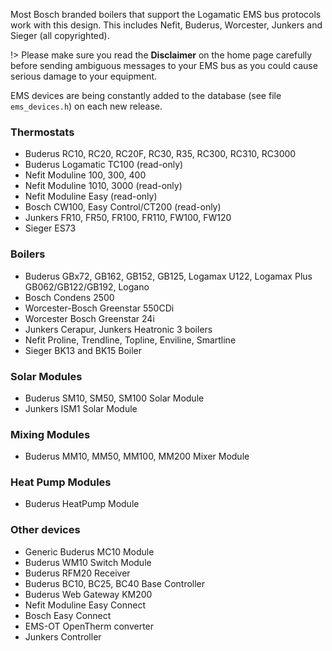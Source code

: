 Most Bosch branded boilers that support the Logamatic EMS bus protocols work with this design. This includes Nefit, Buderus, Worcester, Junkers and Sieger (all copyrighted).

!> Please make sure you read the **Disclaimer** on the home page carefully before sending ambiguous messages to your EMS bus as you could cause serious damage to your equipment.

EMS devices are being constantly added to the database (see file `ems_devices.h`) on each new release.

### Thermostats

* Buderus RC10, RC20, RC20F, RC30, R35, RC300, RC310, RC3000
* Buderus Logamatic TC100 (read-only)
* Nefit Moduline 100, 300, 400
* Nefit Moduline 1010, 3000 (read-only)
* Nefit Moduline Easy (read-only)
* Bosch CW100, Easy Control/CT200  (read-only)
* Junkers FR10, FR50, FR100, FR110, FW100, FW120
* Sieger ES73

### Boilers

* Buderus GBx72, GB162, GB152, GB125, Logamax U122, Logamax Plus GB062/GB122/GB192, Logano
* Bosch Condens 2500
* Worcester-Bosch Greenstar 550CDi
* Worcester Bosch Greenstar 24i
* Junkers Cerapur, Junkers Heatronic 3 boilers
* Nefit Proline, Trendline, Topline, Enviline, Smartline
* Sieger BK13 and BK15 Boiler

### Solar Modules

* Buderus SM10, SM50, SM100 Solar Module
* Junkers ISM1 Solar Module

### Mixing Modules

* Buderus MM10, MM50, MM100, MM200 Mixer Module

### Heat Pump Modules

* Buderus HeatPump Module

### Other devices

* Generic Buderus MC10 Module
* Buderus WM10 Switch Module
* Buderus RFM20 Receiver
* Buderus BC10, BC25, BC40 Base Controller
* Buderus Web Gateway KM200
* Nefit Moduline Easy Connect
* Bosch Easy Connect
* EMS-OT OpenTherm converter
* Junkers Controller
